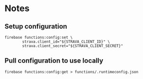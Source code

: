# Notes

## Setup configuration

    firebase functions:config:set \
            strava.client_id="${STRAVA_CLIENT_ID}" \
            strava.client_secret="${STRAVA_CLIENT_SECRET}"

## Pull configuration to use locally

    firebase functions:config:get > functions/.runtimeconfig.json